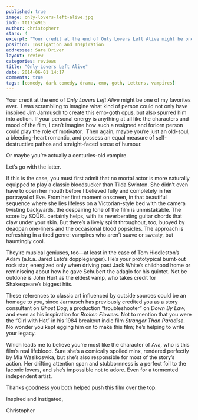 ```yaml
---
published: true
image: only-lovers-left-alive.jpg
imdb: tt1714915
author: christopherr
stars: 4
excerpt: "Your credit at the end of Only Lovers Left Alive might be one of my favorites ever. I was scrambling to imagine what kind of person could not only have inspired Jim Jarmusch to create this emo-goth opus, but also spurred him into action."
position: Instigation and Inspiration
addressee: Sara Driver
layout: review
categories: reviews
title: "Only Lovers Left Alive"
date: 2014-06-01 14:17
comments: true
tags: [comedy, dark comedy, drama, emo, goth, Letters, vampires]
---
```

<p>Your credit at the end of <em>Only Lovers Left Alive </em>might be one of my favorites ever. &nbsp;I was scrambling to imagine what kind of person could not only have inspired Jim Jarmusch to create this emo-goth opus, but also spurred him into action. If your personal energy is anything at all like the characters and mood of the film, I can&rsquo;t imagine how such a resigned and forlorn person could play the role of motivator.&nbsp; Then again, maybe you&rsquo;re just an old-soul, a bleeding-heart romantic, and possess an equal measure of self-destructive pathos and straight-faced sense of humour.</p>
<p>Or maybe you&rsquo;re actually a centuries-old vampire.</p>
<p>Let&rsquo;s go with the latter.</p>
<p>If this is the case, you must first admit that no mortal actor is more naturally equipped to play a classic bloodsucker than Tilda Swinton. She didn&rsquo;t even have to open her mouth before I believed fully and completely in her portrayal of Eve. From her first moment onscreen, in that beautiful sequence where she lies lifeless on a Victorian-style bed with the camera twisting backwards, the despairing tone of the film is unmistakable. The score by SQ&Uuml;RL certainly helps, with its reverberating guitar chords that claw under your skin. But there&rsquo;s a lively spirit throughout, too, buoyed by deadpan one-liners and the occasional blood popsicles. The approach is refreshing in a tired genre: vampires who aren&rsquo;t suave or sweaty, but hauntingly cool.</p>
<p>They&rsquo;re musical geniuses, too&mdash;at least in the case of Tom Hiddleston&rsquo;s Adam (a.k.a. Jared Leto&rsquo;s doppleganger). He&rsquo;s your prototypical burnt-out rock star, energized only when driving past Jack White&rsquo;s childhood home or reminiscing about how he gave Schubert the adagio for his quintet. Not be outdone is John Hurt as the eldest vamp, who takes credit for Shakespeare&rsquo;s biggest hits.</p>
<p>These references to classic art influenced by outside sources could be an homage to you, since Jarmusch has previously credited you as a story consultant on <em>Ghost Dog</em>, a production &ldquo;troubleshooter&rdquo; on <em>Down By Law,</em> and even as his inspiration for <em>Broken Flowers.</em> Not to mention that you were the &ldquo;Girl with Hat&rdquo; in his 1984 breakout indie film <em>Stranger Than Paradise</em>. No wonder you kept egging him on to make this film; he&rsquo;s helping to write your legacy.&nbsp;</p>
<p>Which leads me to believe you&rsquo;re most like the character of Ava, who is this film&rsquo;s real lifeblood. Sure she&rsquo;s a comically spoiled minx, rendered perfectly by Mia Wasikoswka, but she&rsquo;s also responsible for most of the story&rsquo;s action. Her drifting attention span and stubbornness is a perfect foil to the laconic lovers, and she&rsquo;s impossible not to adore. Even for a tormented independent artist.</p>
<p>Thanks goodness you both helped push this film over the top.</p>
<p>Inspired and instigated,</p>
<p>Christopher</p>
